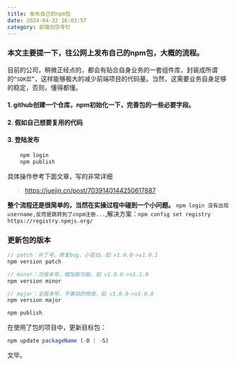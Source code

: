 ```yaml
---
title: 发布自己的npm包
date: 2024-04-22 16:03:57
category: 前端剑宗专栏
---
```



### 本文主要提一下，往公网上发布自己的npm包，大概的流程。

目前的公司，稍微正经点的，都会有贴合自身业务的一套组件库，封装成所谓的`“SDK层”`，这样能够极大的减少前端项目的代码量。当然，这需要业务自身足够的稳定，否则，懂得都懂。

#### 1. github创建一个仓库，npm初始化一下，完善包的一些必要字段。
#### 2. 假如自己想要复用的代码 
#### 3. 登陆发布
```javascript
    npm login
    npm publish
```

具体操作参考下面文章，写的非常详细

> https://juejin.cn/post/7039140144250617887

**整个流程还是很简单的，当然在实操过程中碰到一个小问题。**
`npm login 没有出现 username,反而是跳转到了cnpm注册...`,解决方案：`npm config set registry https://registry.npmjs.org/`

### 更新包的版本
```javascript
// patch：补丁号，修复bug，小变动，如 v1.0.0->v1.0.1
npm version patch

// minor：次版本号，增加新功能，如 v1.0.0->v1.1.0
npm version minor

// major：主版本号，不兼容的修改，如 v1.0.0->v2.0.0
npm version major

npm publish
```
在使用了包的项目中，更新目标包：
```javascript
npm update packageName (-D | -S)
```

文毕。


